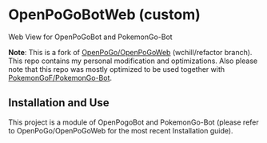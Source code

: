 # OpenPoGoBotWeb (custom)
Web View for OpenPoGoBot and PokemonGo-Bot

**Note**: This is a fork of [OpenPoGo/OpenPoGoWeb](https://github.com/OpenPoGo/OpenPoGoWeb/) (wchill/refactor branch). This repo contains my personal modification and optimizations. Also please note that this repo was mostly optimized to be used together with [PokemonGoF/PokemonGo-Bot](https://github.com/PokemonGoF/PokemonGo-Bot/).

## Installation and Use
This project is a module of OpenPogoBot and PokemonGo-Bot (please refer to OpenPoGo/OpenPoGoWeb for the most recent Installation guide).
